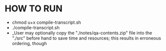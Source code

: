 HOW TO RUN
===
- chmod u+x compile-transcript.sh
- ./compile-transcript.sh
- _User may optionally copy the "./notes/qa-contents.zip" file into the "./src" before hand to save time and resources; this results in erroneous ordering, though
